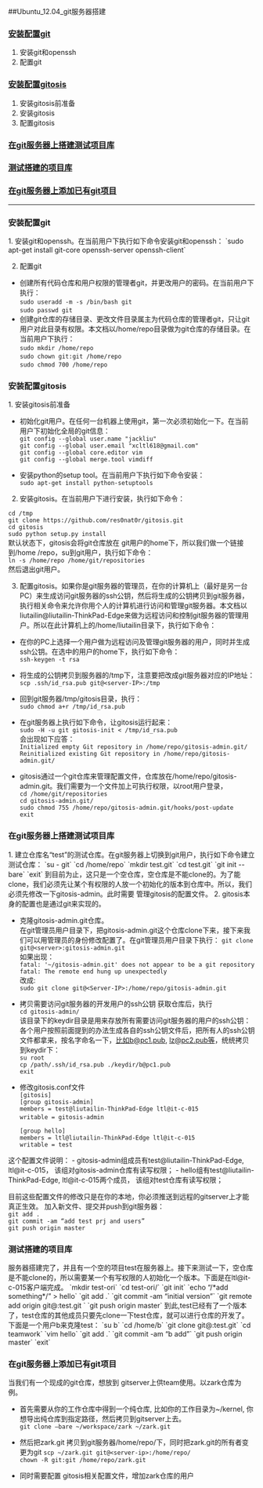 ##Ubuntu_12.04_git服务器搭建
### [安装配置git](#ins_git) 
1.  安装git和openssh
2.  配置git

### [安装配置gitosis](#ins_gos)
1.  安装gitosis前准备
2.  安装gitosis
3.  配置gitosis

### [在git服务器上搭建测试项目库](#add_new)
### [测试搭建的项目库](#test_new)  
### [在git服务器上添加已有git项目](#add_old)

------------------------------

<h3 id="ins_git">安装配置git</h3>
1.  安装git和openssh。在当前用户下执行如下命令安装git和openssh：  
`sudo apt-get install git-core openssh-server openssh-client`

2.  配置git
   - 创建所有代码仓库和用户权限的管理者git，并更改用户的密码。在当前用户下执行：   
     `sudo useradd -m -s /bin/bash git`  
     `sudo passwd git`
   - 创建git仓库的存储目录、更改文件目录属主为代码仓库的管理者git，只让git用户对此目录有权限。本文档以/home/repo目录做为git仓库的存储目录。在当前用户下执行：  
     `sudo mkdir /home/repo`  
     `sudo chown git:git /home/repo`  
     `sudo chmod 700 /home/repo`

<h3 id="ins_gos">安装配置gitosis</h3>  
1.  安装gitosis前准备

 - 初始化git用户。在任何一台机器上使用git，第一次必须初始化一下。在当前用户下初始化全局的git信息：  
 `git config --global user.name "jackliu"`  
 `git config --global user.email "xcltl618@gmail.com"`  
 `git config --global core.editor vim`  
 `git config --global merge.tool vimdiff`  

 - 安装python的setup tool。在当前用户下执行如下命令安装：  
 `sudo apt-get install python-setuptools`

2. 安装gitosis。在当前用户下进行安装，执行如下命令： 

 `cd /tmp`  
 `git clone https://github.com/res0nat0r/gitosis.git`  
 `cd gitosis`  
 `sudo python setup.py install`  
 默认状态下，gitosis会将git仓库放在 git用户的home下，所以我们做一个链接到/home /repo，su到git用户，执行如下命令：  
`ln -s /home/repo /home/git/repositories`  
然后退出git用户。

3. 配置gitosis。如果你是git服务器的管理员，在你的计算机上（最好是另一台PC）来生成访问git服务器的ssh公钥，然后将生成的公钥拷贝到git服务器，执行相关命令来允许你用个人的计算机进行访问和管理git服务器。本文档以liutailin@liutailin-ThinkPad-Edge来做为远程访问和控制git服务器的管理用户。所以在此计算机上的/home/liutailin目录下，执行如下命令：  

 * 在你的PC上选择一个用户做为远程访问及管理git服务器的用户，同时并生成ssh公钥。在选中的用户的home下，执行如下命令：  
 `ssh-keygen -t rsa`

 * 将生成的公钥拷贝到服务器的/tmp下，注意要把<server-IP>改成git服务器对应的IP地址：  
 `scp .ssh/id_rsa.pub git@<server-IP>:/tmp`

 * 回到git服务器/tmp/gitosis目录，执行：  
 `sudo chmod a+r /tmp/id_rsa.pub`

 * 在git服务器上执行如下命令，让gitosis运行起来：  
 `sudo -H -u git gitosis-init < /tmp/id_rsa.pub`  
  会出现如下应答：  
 `Initialized empty Git repository in /home/repo/gitosis-admin.git/`
 `Reinitialized existing Git repository in /home/repo/gitosis-admin.git/` 

 * gitosis通过一个git仓库来管理配置文件，仓库放在/home/repo/gitosis-          admin.git。我们需要为一个文件加上可执行权限，以root用户登录，  
 `cd /home/git/repositories`  
 `cd gitosis-admin.git/`  
 `sudo chmod 755 /home/repo/gitosis-admin.git/hooks/post-update`  
 `exit`

<h3 id="add_new">在git服务器上搭建测试项目库</h3>
1. 建立仓库名“test”的测试仓库。在git服务器上切换到git用户，执行如下命令建立测试仓库：  
`su - git`  
`cd /home/repo`  
`mkdir test.git`  
`cd test.git`  
`git init --bare`  
`exit`  
到目前为止，这只是一个空仓库，空仓库是不能clone的。为了能clone，我们必须先让某个有权限的人放一个初始化的版本到仓库中。所以，我们必须先修改一下gitosis-admin。此时需要
管理gitosis的配置文件。
2. gitosis本身的配置也是通过git来实现的。

* 克隆gitosis-admin.git仓库。  
在git管理员用户目录下，把gitosis-admin.git这个仓库clone下来，接下来我们可以用管理员的身份修改配置了。在git管理员用户目录下执行：
`git clone git@<server>:gitosis-admin.git`  
如果出现：  
`fatal: '~/gitosis-admin.git' does not appear to be a git repository`
`fatal: The remote end hung up unexpectedly`  
改成:  
`sudo git clone git@<Server-IP>:/home/repo/gitosis-admin.git`  

* 拷贝需要访问git服务器的开发用户的ssh公钥
获取仓库后，执行  
`cd gitosis-admin/`  
该目录下的keydir目录是用来存放所有需要访问git服务器的用户的ssh公钥：各个用户按照前面提到的办法生成各自的ssh公钥文件后，把所有人的ssh公钥文件都拿来，按名字命名一下，比如b@pc1.pub, lz@pc2.pub等，统统拷贝到keydir下：  
`su root`  
`cp /path/.ssh/id_rsa.pub ./keydir/b@pc1.pub `  
`exit`

* 修改gitosis.conf文件  
 `[gitosis]`  
 `[group gitosis-admin]`    
 `members = test@liutailin-ThinkPad-Edge ltl@it-c-015`  
 `writable = gitosis-admin`
 ` `  
 ` `    
 `[group hello]`    
 `members = ltl@liutailin-ThinkPad-Edge ltl@it-c-015`  
 `writable = test`

 这个配置文件说明：
    - gitosis-admin组成员有test@liutailin-ThinkPad-Edge, ltl@it-c-015，
      该组对gitosis-admin仓库有读写权限；
    - hello组有test@liutailin-ThinkPad-Edge, ltl@it-c-015两个成员，
      该组对test仓库有读写权限；

 目前这些配置文件的修改只是在你的本地，你必须推送到远程的gitserver上才能真正生效。
加入新文件、提交并push到git服务器：  
`git add .`  
`git commit -am “add test prj and users”`  
`git push origin master`  

<h3 id="test_new">测试搭建的项目库</h3>
 服务器搭建完了，并且有一个空的项目test在服务器上。接下来测试一下，空仓库是不能clone的，所以需要某一个有写权限的人初始化一个版本。下面是在ltl@it-c-015客户端完成。
`mkdir test-ori`  
`cd test-ori/`  
`git init`    
`echo “/*add something*/” > hello`    
`git add .`  
`git commit -am “initial version”`  
`git remote add origin git@<server-ip>:test.git `  
`git push origin master`  
到此,test已经有了一个版本了，test仓库的其他成员只要先clone一下test仓库，就可以进行仓库的开发了。下面是一个用户b来克隆test：   
`su b`  
`cd /home/b`  
`git clone git@<server-ip>:test.git`    
`cd teamwork`    
`vim hello`    
`git add .`      
`git commit -am “b add”`  
`git push origin master`  
`exit`  

<h3 id="add_old">在git服务器上添加已有git项目</h3>
 当我们有一个现成的git仓库，想放到 gitserver上供team使用。以zark仓库为例。 

 - 首先需要从你的工作仓库中得到一个纯仓库, 比如你的工作目录为~/kernel, 你想导出纯仓库到指定路径，然后拷贝到gitserver上去。  
`git clone –bare ~/workspace/zark ~/zark.git`

 - 然后把zark.git 拷贝到git服务器/home/repo/下，同时把zark.git的所有者变更为git
 `scp ~/zark.git git@<server-ip>:/home/repo/`   
 `chown -R git:git /home/repo/zark.git`

 - 同时需要配置 gitosis相关配置文件，增加zark仓库的用户
